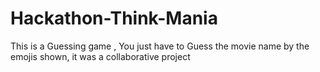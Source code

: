 # Hackathon-Think-Mania
This is a Guessing game , You just have to Guess the movie name by the emojis shown, it was a collaborative project
